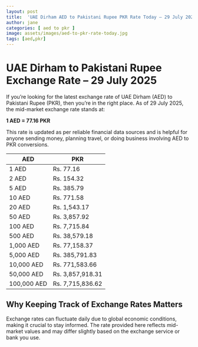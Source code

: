 ```yaml
---
layout: post
title:  'UAE Dirham AED to Pakistani Rupee PKR Rate Today – 29 July 2025'
author: jane
categories: [ aed to pkr ]
image: assets/images/aed-to-pkr-rate-today.jpg
tags: [aed,pkr]
---
```


# UAE Dirham to Pakistani Rupee Exchange Rate – 29 July 2025

If you’re looking for the latest exchange rate of UAE Dirham (AED) to Pakistani Rupee (PKR), then you’re in the right place. As of 29 July 2025, the mid-market exchange rate stands at:

**1 AED = 77.16 PKR**

This rate is updated as per reliable financial data sources and is helpful for anyone sending money, planning travel, or doing business involving AED to PKR conversions.

| AED | PKR |
| --- | --- |
| 1 AED | Rs. 77.16 |
| 2 AED | Rs. 154.32 |
| 5 AED | Rs. 385.79 |
| 10 AED | Rs. 771.58 |
| 20 AED | Rs. 1,543.17 |
| 50 AED | Rs. 3,857.92 |
| 100 AED | Rs. 7,715.84 |
| 500 AED | Rs. 38,579.18 |
| 1,000 AED | Rs. 77,158.37 |
| 5,000 AED | Rs. 385,791.83 |
| 10,000 AED | Rs. 771,583.66 |
| 50,000 AED | Rs. 3,857,918.31 |
| 100,000 AED | Rs. 7,715,836.62 |


## Why Keeping Track of Exchange Rates Matters

Exchange rates can fluctuate daily due to global economic conditions, making it crucial to stay informed. The rate provided here reflects mid-market values and may differ slightly based on the exchange service or bank you use.
